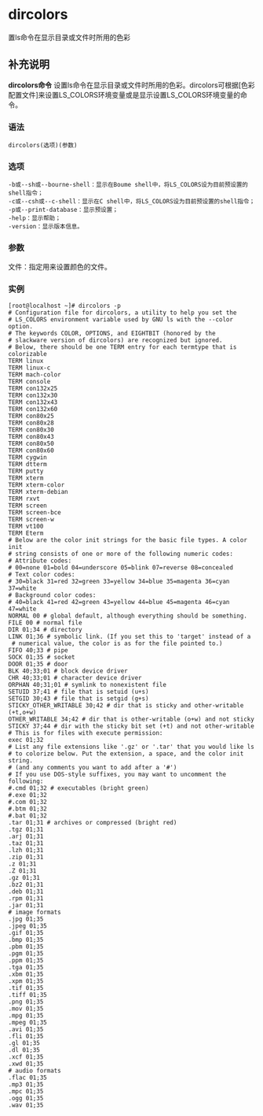 #  dircolors

置ls命令在显示目录或文件时所用的色彩

##  补充说明

**dircolors命令**
设置ls命令在显示目录或文件时所用的色彩。dircolors可根据[色彩配置文件]来设置LS_COLORS环境变量或是显示设置LS_COLORS环境变量的命令。

###  语法

    
    
    dircolors(选项)(参数)
    

###  选项

    
    
    -b或--sh或--bourne-shell：显示在Boume shell中，将LS_COLORS设为目前预设置的shell指令；
    -c或--csh或--c-shell：显示在C shell中，将LS_COLORS设为目前预设置的shell指令；
    -p或--print-database：显示预设置；
    -help：显示帮助；
    -version：显示版本信息。
    

###  参数

文件：指定用来设置颜色的文件。

###  实例

    
    
    [root@localhost ~]# dircolors -p
    # Configuration file for dircolors, a utility to help you set the
    # LS_COLORS environment variable used by GNU ls with the --color option.
    # The keywords COLOR, OPTIONS, and EIGHTBIT (honored by the
    # slackware version of dircolors) are recognized but ignored.
    # Below, there should be one TERM entry for each termtype that is colorizable
    TERM linux
    TERM linux-c
    TERM mach-color
    TERM console
    TERM con132x25
    TERM con132x30
    TERM con132x43
    TERM con132x60
    TERM con80x25
    TERM con80x28
    TERM con80x30
    TERM con80x43
    TERM con80x50
    TERM con80x60
    TERM cygwin
    TERM dtterm
    TERM putty
    TERM xterm
    TERM xterm-color
    TERM xterm-debian
    TERM rxvt
    TERM screen
    TERM screen-bce
    TERM screen-w
    TERM vt100
    TERM Eterm
    # Below are the color init strings for the basic file types. A color init
    # string consists of one or more of the following numeric codes:
    # Attribute codes:
    # 00=none 01=bold 04=underscore 05=blink 07=reverse 08=concealed
    # Text color codes:
    # 30=black 31=red 32=green 33=yellow 34=blue 35=magenta 36=cyan 37=white
    # Background color codes:
    # 40=black 41=red 42=green 43=yellow 44=blue 45=magenta 46=cyan 47=white
    NORMAL 00 # global default, although everything should be something.
    FILE 00 # normal file
    DIR 01;34 # directory
    LINK 01;36 # symbolic link. (If you set this to 'target' instead of a
     # numerical value, the color is as for the file pointed to.)
    FIFO 40;33 # pipe
    SOCK 01;35 # socket
    DOOR 01;35 # door
    BLK 40;33;01 # block device driver
    CHR 40;33;01 # character device driver
    ORPHAN 40;31;01 # symlink to nonexistent file
    SETUID 37;41 # file that is setuid (u+s)
    SETGID 30;43 # file that is setgid (g+s)
    STICKY_OTHER_WRITABLE 30;42 # dir that is sticky and other-writable (+t,o+w)
    OTHER_WRITABLE 34;42 # dir that is other-writable (o+w) and not sticky
    STICKY 37;44 # dir with the sticky bit set (+t) and not other-writable
    # This is for files with execute permission:
    exec 01;32
    # List any file extensions like '.gz' or '.tar' that you would like ls
    # to colorize below. Put the extension, a space, and the color init string.
    # (and any comments you want to add after a '#')
    # If you use DOS-style suffixes, you may want to uncomment the following:
    #.cmd 01;32 # executables (bright green)
    #.exe 01;32
    #.com 01;32
    #.btm 01;32
    #.bat 01;32
    .tar 01;31 # archives or compressed (bright red)
    .tgz 01;31
    .arj 01;31
    .taz 01;31
    .lzh 01;31
    .zip 01;31
    .z 01;31
    .Z 01;31
    .gz 01;31
    .bz2 01;31
    .deb 01;31
    .rpm 01;31
    .jar 01;31
    # image formats
    .jpg 01;35
    .jpeg 01;35
    .gif 01;35
    .bmp 01;35
    .pbm 01;35
    .pgm 01;35
    .ppm 01;35
    .tga 01;35
    .xbm 01;35
    .xpm 01;35
    .tif 01;35
    .tiff 01;35
    .png 01;35
    .mov 01;35
    .mpg 01;35
    .mpeg 01;35
    .avi 01;35
    .fli 01;35
    .gl 01;35
    .dl 01;35
    .xcf 01;35
    .xwd 01;35
    # audio formats
    .flac 01;35
    .mp3 01;35
    .mpc 01;35
    .ogg 01;35
    .wav 01;35
    

